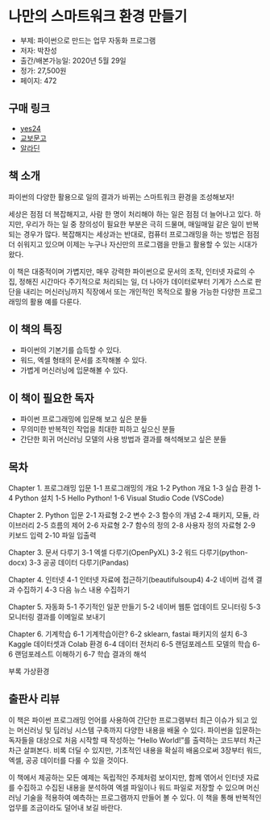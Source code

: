 # 나만의 스마트워크 환경 만들기

- 부제: 파이썬으로 만드는 업무 자동화 프로그램
- 저자: 박찬성
- 출간/배본가능일: 2020년 5월 29일
- 정가: 27,500원
- 페이지: 472

## 구매 링크

- [yes24](http://www.yes24.com/Product/Goods/90349631)
- [교보문고](http://www.kyobobook.co.kr/product/detailViewKor.laf?ejkGb=KOR&mallGb=KOR&barcode=9791190014977&orderClick=LBY&Kc=)
- [알라딘](https://www.aladin.co.kr/shop/wproduct.aspx?ItemId=241118463)



## 책 소개

파이썬의 다양한 활용으로 일의 결과가 바뀌는
스마트워크 환경을 조성해보자!

세상은 점점 더 복잡해지고, 사람 한 명이 처리해야 하는 일은 점점 더 늘어나고 있다. 하지만, 우리가 하는 일 중 창의성이 필요한 부분은 극히 드물며, 매일매일 같은 일이 반복되는 경우가 많다. 복잡해지는 세상과는 반대로, 컴퓨터 프로그래밍을 하는 방법은 점점 더 쉬워지고 있으며 이제는 누구나 자신만의 프로그램을 만들고 활용할 수 있는 시대가 왔다.

이 책은 대중적이며 가볍지만, 매우 강력한 파이썬으로 문서의 조작, 인터넷 자료의 수집, 정해진 시간마다 주기적으로 처리되는 일, 더 나아가 데이터로부터 기계가 스스로 판단을 내리는 머신러닝까지 직장에서 또는 개인적인 목적으로 활용 가능한 다양한 프로그래밍의 활용 예를 다룬다. 

## 이 책의 특징

- 파이썬의 기본기를 습득할 수 있다.
- 워드, 엑셀 형태의 문서를 조작해볼 수 있다.
- 가볍게 머신러닝에 입문해볼 수 있다.

## 이 책이 필요한 독자

- 파이썬 프로그래밍에 입문해 보고 싶은 분들
- 무의미한 반복적인 작업을 최대한 피하고 싶으신 분들
- 간단한 회귀 머신러닝 모델의 사용 방법과 결과를 해석해보고 싶은 분들

## 목차

Chapter 1. 프로그래밍 입문
	1-1 프로그래밍의 개요
	1-2 Python 개요
	1-3 실습 환경
	1-4 Python 설치
	1-5 Hello Python!
	1-6 Visual Studio Code (VSCode)
	
Chapter 2. Python 입문
	2-1 자료형
	2-2 변수
	2-3 함수의 개념
	2-4 패키지, 모듈, 라이브러리
	2-5 흐름의 제어
	2-6 자료형
	2-7 함수의 정의
	2-8 사용자 정의 자료형
	2-9 키보드 입력
	2-10 파일 입출력

Chapter 3. 문서 다루기
	3-1 엑셀 다루기(OpenPyXL)
	3-2 워드 다루기(python-docx)
	3-3 공공 데이터 다루기(Pandas)

Chapter 4. 인터넷
	4-1 인터넷 자료에 접근하기(beautifulsoup4)
	4-2 네이버 검색 결과 수집하기
	4-3 다음 뉴스 내용 수집하기

Chapter 5. 자동화
	5-1 주기적인 일꾼 만들기
	5-2 네이버 웹툰 업데이트 모니터링
	5-3 모니터링 결과를 이메일로 보내기

Chapter 6. 기계학습
	6-1 기계학습이란?
	6-2 sklearn, fastai 패키지의 설치
	6-3 Kaggle 데이터셋과 Colab 환경
	6-4 데이터 전처리
	6-5 랜덤포레스트 모델의 학습
	6-6 랜덤포레스트 이해하기
	6-7 학습 결과의 해석

부록 가상환경

## 출판사 리뷰
이 책은 파이썬 프로그래밍 언어를 사용하여 간단한 프로그램부터 최근 이슈가 되고 있는 머신러닝 및 딥러닝 시스템 구축까지 다양한 내용을 배울 수 있다. 파이썬을 입문하는 독자들을 대상으로 처음 시작할 때 작성하는 “Hello World!”를 출력하는 코드부터 차근차근 살펴본다. 비록 더딜 수 있지만, 기초적인 내용을 확실히 배움으로써 3장부터 워드, 엑셀, 공공 데이터를 다룰 수 있을 것이다.

이 책에서 제공하는 모든 예제는 독립적인 주제처럼 보이지만, 함께 엮어서 인터넷 자료를 수집하고 수집된 내용을 분석하여 엑셀 파일이나 워드 파일로 저장할 수 있으며 머신러닝 기술을 적용하여 예측하는 프로그램까지 만들어 볼 수 있다. 이 책을 통해 반복적인 업무를 조금이라도 덜어내 보길 바란다.
